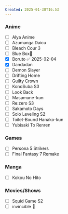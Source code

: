 ```yaml
---
Created: 2025-01-30T16:53
---
```

### Anime

- [ ] Alya Anime
- [ ] Azumanga Daiou
- [ ] Bleach Cour 3
- [ ] Blue Box🏁 
- [x] Boruto ✅ 2025-02-04
- [x] Dandadan
- [ ] Demon Slayer
- [ ] Drifting Home
- [ ] Guilty Crown
- [ ] KonoSuba S3
- [ ] Look Back
- [ ] Masamune-kun
- [ ] Re:zero S3
- [ ] Sakamoto Days
- [ ] Solo Leveling S2
- [ ] Toilet-Bound Hanako-kun
- [ ] Yubisaki To Renren
### Games

- [ ] Persona 5 Strikers
- [ ] Final Fantasy 7 Remake
### Manga

- [ ] Kokou No Hito
### Movies/Shows

- [ ] Squid Game S2
- [ ] invincible 🏁 
